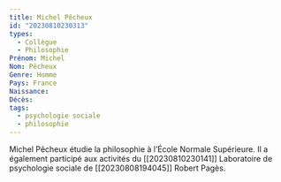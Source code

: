 ```yaml
---
title: Michel Pêcheux 
id: "20230810230313"
types:
  - Collègue
  - Philosophie
Prénom: Michel
Nom: Pêcheux
Genre: Homme
Pays: France
Naissance: 
Décès: 
tags:
  - psychologie sociale
  - philosophie
---
```


Michel Pêcheux étudie la philosophie à l’École Normale Supérieure. Il a également participé aux activités du  [[20230810230141]] Laboratoire de psychologie sociale de [[20230808194045]] Robert Pagès.
